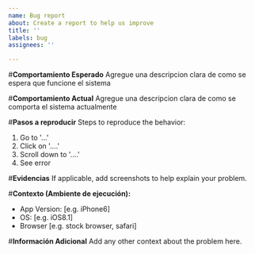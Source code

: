 ```yaml
---
name: Bug report
about: Create a report to help us improve
title: ''
labels: bug
assignees: ''

---
```


#**Comportamiento Esperado**
Agregue una descripcion clara de como se espera que funcione el sistema

#**Comportamiento Actual**
Agregue una descripcion clara de como se comporta el sistema actualmente

#**Pasos a reproducir**
Steps to reproduce the behavior:
1. Go to '...'
2. Click on '....'
3. Scroll down to '....'
4. See error

#**Evidencias**
If applicable, add screenshots to help explain your problem.

#**Contexto (Ambiente de ejecución):**
 - App Version: [e.g. iPhone6]
 - OS: [e.g. iOS8.1]
 - Browser [e.g. stock browser, safari]

#**Información Adicional**
Add any other context about the problem here.
